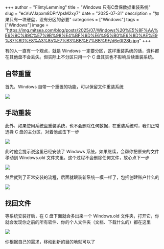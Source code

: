 +++
author = "FlintyLemming"
title = "Windows 只有C盘保数据重装系统"
slug = "ecVuVJapxm8DPrVpsM2xy7"
date = "2025-07-31"
description = "如果只有一块硬盘，没有分区的必要"
categories = ["Windows"]
tags = ["Windows"]
image = "https://img.mitsea.com/blog/posts/2025/07/Windows%20%E5%8F%AA%E6%9C%89C%E7%9B%98%E4%BF%9D%E6%95%B0%E6%8D%AE%E9%87%8D%E8%A3%85%E7%B3%BB%E7%BB%9F/d6e0f28b.jpg"
+++

有的人一直有一个观点，就是 Windows 一定要分区，这样重装系统的话，资料都在其他盘不会丢失。但实际上不分区只用一个 C 盘其实也不影响后续重装系统。

## 自带重置

首先，Windows 自带一个重置的功能，可以保留文件重装系统

![](https://img.mitsea.com/blog/posts/2025/07/Windows%20%E5%8F%AA%E6%9C%89C%E7%9B%98%E4%BF%9D%E6%95%B0%E6%8D%AE%E9%87%8D%E8%A3%85%E7%B3%BB%E7%BB%9F/image_-aVUnSeY_F.avif)

## 手动重装

此外，如果使用系统盘重装系统，也不会删除任何数据，在重装系统时，我们正常选择 C 盘的主分区，对着他点击下一步

![](https://img.mitsea.com/blog/posts/2025/07/Windows%20%E5%8F%AA%E6%9C%89C%E7%9B%98%E4%BF%9D%E6%95%B0%E6%8D%AE%E9%87%8D%E8%A3%85%E7%B3%BB%E7%BB%9F/%E5%B1%8F%E5%B9%95%E6%88%AA%E5%9B%BE%202025-06-30%20195015_UtaUi6wv-N.avif)

此时他会提示说这里已经安装了 Windows 系统，如果继续，会帮你把原来的文件移动到 Windows.old 文件夹里。这个过程不会删除任何文件，放心点下一步

![](https://img.mitsea.com/blog/posts/2025/07/Windows%20%E5%8F%AA%E6%9C%89C%E7%9B%98%E4%BF%9D%E6%95%B0%E6%8D%AE%E9%87%8D%E8%A3%85%E7%B3%BB%E7%BB%9F/%E5%B1%8F%E5%B9%95%E6%88%AA%E5%9B%BE%202025-06-30%20195035_fTUVqoPbep.avif)

然后就到了正常安装的流程，后面就跟装新系统一模一样了，包括创建账户什么的

![](https://img.mitsea.com/blog/posts/2025/07/Windows%20%E5%8F%AA%E6%9C%89C%E7%9B%98%E4%BF%9D%E6%95%B0%E6%8D%AE%E9%87%8D%E8%A3%85%E7%B3%BB%E7%BB%9F/%E5%B1%8F%E5%B9%95%E6%88%AA%E5%9B%BE%202025-06-30%20195056_DKfGZgnyA2.avif)

## 找回文件

等系统安装好后，在 C 盘下面就会多出来一个 Windows.old 文件夹，打开它，你就会发现你之前的所有软件、你的个人文件夹（文档、下载什么的）都在这里

![](https://img.mitsea.com/blog/posts/2025/07/Windows%20%E5%8F%AA%E6%9C%89C%E7%9B%98%E4%BF%9D%E6%95%B0%E6%8D%AE%E9%87%8D%E8%A3%85%E7%B3%BB%E7%BB%9F/%E6%89%B9%E6%B3%A8%202025-06-28%20115627_96TQeECgPw.avif)

你根据自己的需求，移动到新的目的地就可以了
